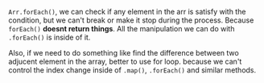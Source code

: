 `Arr.forEach()`, we can check if any element in the arr is satisfy with the condition, but we can't break or make it stop during
the process. Because `forEach()` **doesnt return things**. All the manipulation we can do with `.forEach()` is inside of it.

Also, if we need to do something like find the difference between two adjucent element in the array, better to use for loop.
because we can't control the index change inside of `.map()`, `.forEach()` and similar methods.
